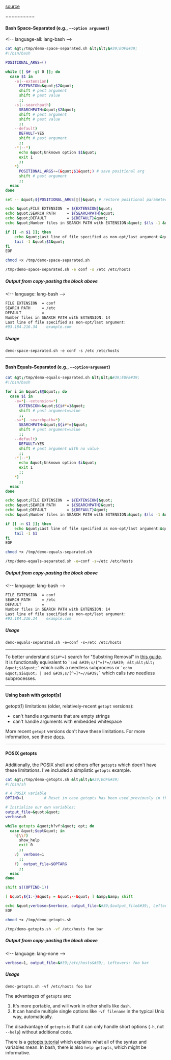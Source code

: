 [source](https://stackoverflow.com/a/14203146)

==========

#### Bash Space-Separated (e.g., `--option argument`)

&lt;!-- language-all: lang-bash --&gt;
```bash
cat &gt;/tmp/demo-space-separated.sh &lt;&lt;&#39;EOF&#39;
#!/bin/bash

POSITIONAL_ARGS=()

while [[ $# -gt 0 ]]; do
  case $1 in
    -e|--extension)
      EXTENSION=&quot;$2&quot;
      shift # past argument
      shift # past value
      ;;
    -s|--searchpath)
      SEARCHPATH=&quot;$2&quot;
      shift # past argument
      shift # past value
      ;;
    --default)
      DEFAULT=YES
      shift # past argument
      ;;
    -*|--*)
      echo &quot;Unknown option $1&quot;
      exit 1
      ;;
    *)
      POSITIONAL_ARGS+=(&quot;$1&quot;) # save positional arg
      shift # past argument
      ;;
  esac
done

set -- &quot;${POSITIONAL_ARGS[@]}&quot; # restore positional parameters

echo &quot;FILE EXTENSION  = ${EXTENSION}&quot;
echo &quot;SEARCH PATH     = ${SEARCHPATH}&quot;
echo &quot;DEFAULT         = ${DEFAULT}&quot;
echo &quot;Number files in SEARCH PATH with EXTENSION:&quot; $(ls -1 &quot;${SEARCHPATH}&quot;/*.&quot;${EXTENSION}&quot; | wc -l)

if [[ -n $1 ]]; then
    echo &quot;Last line of file specified as non-opt/last argument:&quot;
    tail -1 &quot;$1&quot;
fi
EOF

chmod +x /tmp/demo-space-separated.sh

/tmp/demo-space-separated.sh -e conf -s /etc /etc/hosts
```

##### Output from copy-pasting the block above

&lt;!-- language: lang-bash --&gt;
```bash
FILE EXTENSION  = conf
SEARCH PATH     = /etc
DEFAULT         =
Number files in SEARCH PATH with EXTENSION: 14
Last line of file specified as non-opt/last argument:
#93.184.216.34    example.com
```

##### Usage

    demo-space-separated.sh -e conf -s /etc /etc/hosts

---

#### Bash Equals-Separated (e.g., `--option=argument`)

```bash
cat &gt;/tmp/demo-equals-separated.sh &lt;&lt;&#39;EOF&#39;
#!/bin/bash

for i in &quot;$@&quot;; do
  case $i in
    -e=*|--extension=*)
      EXTENSION=&quot;${i#*=}&quot;
      shift # past argument=value
      ;;
    -s=*|--searchpath=*)
      SEARCHPATH=&quot;${i#*=}&quot;
      shift # past argument=value
      ;;
    --default)
      DEFAULT=YES
      shift # past argument with no value
      ;;
    -*|--*)
      echo &quot;Unknown option $i&quot;
      exit 1
      ;;
    *)
      ;;
  esac
done

echo &quot;FILE EXTENSION  = ${EXTENSION}&quot;
echo &quot;SEARCH PATH     = ${SEARCHPATH}&quot;
echo &quot;DEFAULT         = ${DEFAULT}&quot;
echo &quot;Number files in SEARCH PATH with EXTENSION:&quot; $(ls -1 &quot;${SEARCHPATH}&quot;/*.&quot;${EXTENSION}&quot; | wc -l)

if [[ -n $1 ]]; then
    echo &quot;Last line of file specified as non-opt/last argument:&quot;
    tail -1 $1
fi
EOF

chmod +x /tmp/demo-equals-separated.sh

/tmp/demo-equals-separated.sh -e=conf -s=/etc /etc/hosts
```

##### Output from copy-pasting the block above

&lt;!-- language: lang-bash --&gt;
```bash
FILE EXTENSION  = conf
SEARCH PATH     = /etc
DEFAULT         =
Number files in SEARCH PATH with EXTENSION: 14
Last line of file specified as non-opt/last argument:
#93.184.216.34    example.com
```

##### Usage

    demo-equals-separated.sh -e=conf -s=/etc /etc/hosts

---

To better understand `${i#*=}` search for &quot;Substring Removal&quot; in [this guide][1]. It is functionally equivalent to `` `sed &#39;s/[^=]*=//&#39; &lt;&lt;&lt; &quot;$i&quot;` `` which calls a needless subprocess or `` `echo &quot;$i&quot; | sed &#39;s/[^=]*=//&#39;` `` which calls *two* needless subprocesses. 

---

#### Using bash with getopt[s]

getopt(1) limitations (older, relatively-recent `getopt` versions): 

 - can&#39;t handle arguments that are empty strings
 - can&#39;t handle arguments with embedded whitespace

More recent `getopt` versions don&#39;t have these limitations. For more information, see these [docs][2].

---

#### POSIX getopts

Additionally, the POSIX shell and others offer `getopts` which doen&#39;t have these limitations. I&#39;ve included a simplistic `getopts` example.

```bash
cat &gt;/tmp/demo-getopts.sh &lt;&lt;&#39;EOF&#39;
#!/bin/sh

# A POSIX variable
OPTIND=1         # Reset in case getopts has been used previously in the shell.

# Initialize our own variables:
output_file=&quot;&quot;
verbose=0

while getopts &quot;h?vf:&quot; opt; do
  case &quot;$opt&quot; in
    h|\\?)
      show_help
      exit 0
      ;;
    v)  verbose=1
      ;;
    f)  output_file=$OPTARG
      ;;
  esac
done

shift $((OPTIND-1))

[ &quot;${1:-}&quot; = &quot;--&quot; ] &amp;&amp; shift

echo &quot;verbose=$verbose, output_file=&#39;$output_file&#39;, Leftovers: $@&quot;
EOF

chmod +x /tmp/demo-getopts.sh

/tmp/demo-getopts.sh -vf /etc/hosts foo bar
```

##### Output from copy-pasting the block above

&lt;!-- language: lang-none --&gt;
```bash
verbose=1, output_file=&#39;/etc/hosts&#39;, Leftovers: foo bar
```

##### Usage

    demo-getopts.sh -vf /etc/hosts foo bar


The advantages of `getopts` are:

 1. It&#39;s more portable, and will work in other shells like `dash`.  
 1. It can handle multiple single options like `-vf filename` in the typical Unix way, automatically.

The disadvantage of `getopts` is that it can only handle short options (`-h`, not `--help`) without additional code.

There is a [getopts tutorial][3] which explains what all of the syntax and variables mean.  In bash, there is also `help getopts`, which might be informative.


  [1]: http://tldp.org/LDP/abs/html/string-manipulation.html
  [2]: https://mywiki.wooledge.org/BashFAQ/035#getopts
  [3]: http://wiki.bash-hackers.org/howto/getopts_tutorial"
